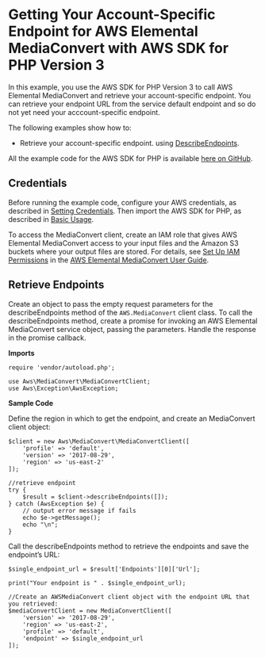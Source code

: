 # Getting Your Account\-Specific Endpoint for AWS Elemental MediaConvert with AWS SDK for PHP Version 3<a name="emc-examples-getendpoint"></a>

In this example, you use the AWS SDK for PHP Version 3 to call AWS Elemental MediaConvert and retrieve your account\-specific endpoint\. You can retrieve your endpoint URL from the service default endpoint and so do not yet need your acccount\-specific endpoint\.

The following examples show how to:
+ Retrieve your account\-specific endpoint\. using [DescribeEndpoints](https://docs.aws.amazon.com/aws-sdk-php/v3/api/api-mediaconvert-2017-08-29.html#describeendpoints)\.

All the example code for the AWS SDK for PHP is available [here on GitHub](https://github.com/awsdocs/aws-doc-sdk-examples/tree/master/php/example_code)\.

## Credentials<a name="credentials"></a>

Before running the example code, configure your AWS credentials, as described in [Setting Credentials](guide_credentials.md)\. Then import the AWS SDK for PHP, as described in [Basic Usage](getting-started_basic-usage.md)\.

To access the MediaConvert client, create an IAM role that gives AWS Elemental MediaConvert access to your input files and the Amazon S3 buckets where your output files are stored\. For details, see [Set Up IAM Permissions](https://docs.aws.amazon.com/mediaconvert/latest/ug/iam-role.html) in the [AWS Elemental MediaConvert User Guide](https://docs.aws.amazon.com/mediaconvert/latest/ug/)\.

## Retrieve Endpoints<a name="retrieve-endpoints"></a>

Create an object to pass the empty request parameters for the describeEndpoints method of the `AWS.MediaConvert` client class\. To call the describeEndpoints method, create a promise for invoking an AWS Elemental MediaConvert service object, passing the parameters\. Handle the response in the promise callback\.

 **Imports** 

```
require 'vendor/autoload.php';

use Aws\MediaConvert\MediaConvertClient;  
use Aws\Exception\AwsException;
```

 **Sample Code** 

Define the region in which to get the endpoint, and create an MediaConvert client object:

```
$client = new Aws\MediaConvert\MediaConvertClient([
    'profile' => 'default',
    'version' => '2017-08-29',
    'region' => 'us-east-2'
]);

//retrieve endpoint
try {
    $result = $client->describeEndpoints([]);
} catch (AwsException $e) {
    // output error message if fails
    echo $e->getMessage();
    echo "\n";
}
```

Call the describeEndpoints method to retrieve the endpoints and save the endpoint’s URL:

```
$single_endpoint_url = $result['Endpoints'][0]['Url'];

print("Your endpoint is " . $single_endpoint_url);

//Create an AWSMediaConvert client object with the endpoint URL that you retrieved: 
$mediaConvertClient = new MediaConvertClient([
    'version' => '2017-08-29',
    'region' => 'us-east-2',
    'profile' => 'default',
    'endpoint' => $single_endpoint_url
]);
```
